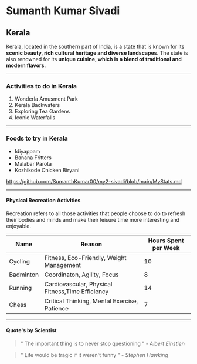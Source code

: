 # Sumanth Kumar Sivadi

## Kerala

Kerala, located in the southern part of India, is a state that is known for its **scenic beauty, rich cultural heritage and diverse landscapes**. The state is also renowned for its **unique cuisine, which is a blend of traditional and modern flavors**.

---

### Activities to do in Kerala

1. Wonderla Amusment Park
2. Kerala Backwaters
3. Exploring Tea Gardens
4. Iconic Waterfalls

---

### Foods to try in Kerala

* Idiyappam
* Banana Fritters
* Malabar Parota
* Kozhikode Chicken Biryani

https://github.com/SumanthKumar00/my2-sivadi/blob/main/MyStats.md

---

#### Physical Recreation Activities

Recreation refers to all those activities that people choose to do to refresh their bodies and minds and make their leisure time more interesting and enjoyable.

| Name | Reason | Hours Spent per Week |
|------|--------|-------------|
| Cycling | Fitness, Eco-Friendly, Weight Management | 10 |
| Badminton | Coordinaton, Agility, Focus | 8 |
| Running | Cardiovascular, Physical Fitness,Time Efficiency | 14 |
| Chess | Critical Thinking, Mental Exercise, Patience | 7 |

---

#### Quote's by Scientist

>" The important thing is to never stop questioning " - *Albert Einstien*

>" Life would be tragic if it weren't funny " - *Stephen Hawking*